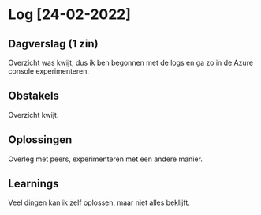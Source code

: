 # Log [24-02-2022]
 
## Dagverslag (1 zin)
Overzicht was kwijt, dus ik ben begonnen met de logs en ga zo in de Azure console experimenteren.

## Obstakels
Overzicht kwijt.

## Oplossingen
Overleg met peers, experimenteren met een andere manier.

## Learnings
Veel dingen kan ik zelf oplossen, maar niet alles beklijft.